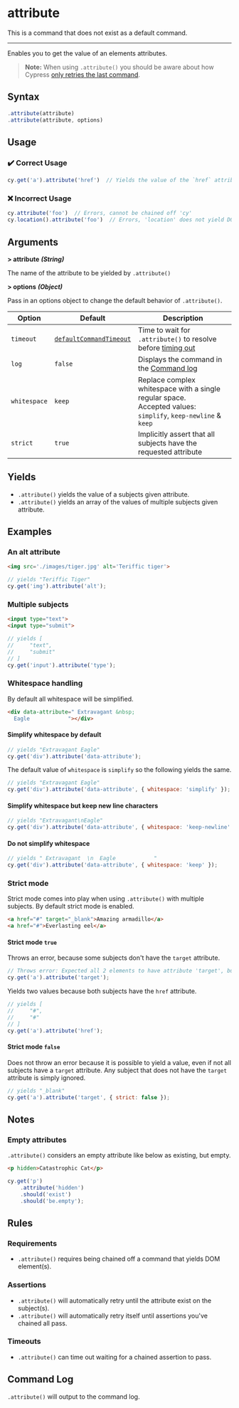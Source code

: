 # attribute

This is a command that does not exist as a default command.

----

Enables you to get the value of an elements attributes.

> **Note:** When using `.attribute()` you should be aware about how Cypress [only retries the last command](https://docs.cypress.io/guides/core-concepts/retry-ability.html#Only-the-last-command-is-retried).

## Syntax

```javascript
.attribute(attribute)
.attribute(attribute, options)
```

## Usage

### :heavy_check_mark: Correct Usage

```javascript
cy.get('a').attribute('href')  // Yields the value of the `href` attribute
```

### :x: Incorrect Usage

```javascript
cy.attribute('foo')  // Errors, cannot be chained off 'cy'
cy.location().attribute('foo')  // Errors, 'location' does not yield DOM element
```

## Arguments

**> attribute** ***(String)***

The name of the attribute to be yielded by `.attribute()`

**> options** ***(Object)***

Pass in an options object to change the default behavior of `.attribute()`.

Option | Default | Description
--- | --- | ---
`timeout` | [`defaultCommandTimeout`](https://docs.cypress.io/guides/references/configuration.html#Timeouts) | Time to wait for `.attribute()` to resolve before [timing out](https://docs.cypress.io/api/commands/then.html#Timeouts)
`log` | `false` | Displays the command in the [Command log](https://docs.cypress.io/guides/core-concepts/test-runner.html#Command-Log)
`whitespace` | `keep` | Replace complex whitespace with a single regular space.<br> Accepted values: `simplify`, `keep-newline` & `keep`
`strict` | `true` | Implicitly assert that all subjects have the requested attribute

## Yields

* `.attribute()` yields the value of a subjects given attribute.
* `.attribute()` yields an array of the values of multiple subjects given attribute.

## Examples

### An alt attribute

```html
<img src='./images/tiger.jpg' alt='Teriffic tiger'>
```

```javascript
// yields "Teriffic Tiger"
cy.get('img').attribute('alt');
```

### Multiple subjects

```html
<input type="text">
<input type="submit">
```

```javascript
// yields [
//     "text",
//     "submit"
// ]
cy.get('input').attribute('type');
```

### Whitespace handling

By default all whitespace will be simplified.

```html
<div data-attribute=" Extravagant &nbsp;
  Eagle            "></div>
```

#### Simplify whitespace by default

```javascript
// yields "Extravagant Eagle"
cy.get('div').attribute('data-attribute');
```

The default value of `whitespace` is `simplify` so the following yields the same.

```javascript
// yields "Extravagant Eagle"
cy.get('div').attribute('data-attribute', { whitespace: 'simplify' });
```

#### Simplify whitespace but keep new line characters

```javascript
// yields "Extravagant\nEagle"
cy.get('div').attribute('data-attribute', { whitespace: 'keep-newline' });
```

#### Do not simplify whitespace

```javascript
// yields " Extravagant  \n  Eagle            "
cy.get('div').attribute('data-attribute', { whitespace: 'keep' });
```

### Strict mode

Strict mode comes into play when using `.attribute()` with multiple subjects. By default strict mode is enabled.

```html
<a href="#" target="_blank">Amazing armadillo</a>
<a href="#">Everlasting eel</a>
```

#### Strict mode `true`

Throws an error, because some subjects don't have the `target` attribute.

```javascript
// Throws error: Expected all 2 elements to have attribute 'target', but never found it on 1 elements.
cy.get('a').attribute('target');
```

Yields two values because both subjects have the `href` attribute.

```javascript
// yields [
//     "#",
//     "#"
// ]
cy.get('a').attribute('href');
```

#### Strict mode `false`

Does not throw an error because it is possible to yield a value, even if not all subjects have a `target` attribute. Any subject that does not have the `target` attribute is simply ignored.

```javascript
// yields "_blank"
cy.get('a').attribute('target', { strict: false });
```

## Notes

### Empty attributes

`.attribute()` considers an empty attribute like below as existing, but empty.

```html
<p hidden>Catastrophic Cat</p>
```

```javascript
cy.get('p')
    .attribute('hidden')
    .should('exist')
    .should('be.empty');
```

## Rules

### Requirements

* `.attribute()` requires being chained off a command that yields DOM element(s).

### Assertions

* `.attribute()` will automatically retry until the attribute exist on the subject(s).
* `.attribute()` will automatically retry itself until assertions you've chained all pass.

### Timeouts

* `.attribute()` can time out waiting for a chained assertion to pass.

## Command Log

`.attribute()` will output to the command log.
